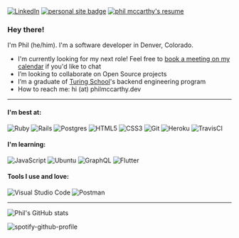 <span>
  <a href="https://www.linkedin.com/in/pjmcc/"><img alt="LinkedIn" src="https://img.shields.io/badge/linkedin-%230077B5.svg?&style=for-the-badge&logo=linkedin&logoColor=white"/></a>
  <a href="https://philmccarthy.dev"><img alt="personal site badge" src="https://img.shields.io/badge/visit-philmccarthy.dev-blue?style=for-the-badge"/></a>
  <a href="https://philmccarthy.dev/resume"><img alt="phil mccarthy's resume" src="https://img.shields.io/badge/view%20my-resume-blue?style=for-the-badge"/></a>
</span>

### Hey there!

<!--
**philmccarthy/philmccarthy** is a ✨ _special_ ✨ repository because its `README.md` (this file) appears on your GitHub profile.
-->
I'm Phil (he/him). I'm a software developer in Denver, Colorado.

- I'm currently looking for my next role! Feel free to [book a meeting on my calendar](https://calendly.com/phillipmccarthy/30m) if you'd like to chat
- I’m looking to collaborate on Open Source projects
- I’m a graduate of [Turing School](https://turing.edu/)'s backend engineering program
- How to reach me: hi (at) philmccarthy.dev

<hr>

#### I'm best at:
<span>
  <img alt="Ruby" src="https://img.shields.io/badge/ruby-%23CC342D.svg?&style=for-the-badge&logo=ruby&logoColor=white"/>
  <img alt="Rails" src="https://img.shields.io/badge/rails-%23CC0000.svg?&style=for-the-badge&logo=ruby-on-rails&logoColor=white"/>
  <img alt="Postgres" src ="https://img.shields.io/badge/postgres-%23316192.svg?&style=for-the-badge&logo=postgresql&logoColor=white"/>
  <img alt="HTML5" src="https://img.shields.io/badge/html5-%23E34F26.svg?&style=for-the-badge&logo=html5&logoColor=white"/>
  <img alt="CSS3" src="https://img.shields.io/badge/css3-%231572B6.svg?&style=for-the-badge&logo=css3&logoColor=white"/>
  <img alt="Git" src="https://img.shields.io/badge/git-%23F05033.svg?&style=for-the-badge&logo=git&logoColor=white"/>
  <img alt="Heroku" src="https://img.shields.io/badge/heroku-%23430098.svg?&style=for-the-badge&logo=heroku&logoColor=white"/>
  <img alt="TravisCI" src="https://img.shields.io/badge/travisci-%232B2F33.svg?&style=for-the-badge&logo=travis&logoColor=white"/>
</span>

#### I'm learning:
<span>
  <img alt="JavaScript" src="https://img.shields.io/badge/javascript-%23323330.svg?&style=for-the-badge&logo=javascript&logoColor=%23F7DF1E"/>
  <img alt="Ubuntu" src="https://img.shields.io/badge/Ubuntu-E95420?style=for-the-badge&logo=ubuntu&logoColor=white" />
  <img alt="GraphQL" src="https://img.shields.io/badge/-GraphQL-E10098?style=for-the-badge&logo=graphql"/>
  <img alt="Flutter" src="https://img.shields.io/badge/Flutter-%2302569B.svg?&style=for-the-badge&logo=Flutter&logoColor=white" />
</span>

#### Tools I use and love:
<span>
  <img alt="Visual Studio Code" src="https://img.shields.io/badge/VisualStudioCode-0078d7.svg?&style=for-the-badge&logo=visual-studio-code&logoColor=white"/>
  <img alt="Postman" src="https://img.shields.io/badge/Postman-FF6C37?style=for-the-badge&logo=postman&logoColor=red" />
</span>

<hr>

![Phil's GitHub stats](https://github-readme-stats.vercel.app/api?username=philmccarthy&show_icons=true&hide=stars&theme=merko)

![spotify-github-profile](https://spotify-github-profile.vercel.app/api/view?uid=philmcc2631&cover_image=true&theme=default)

